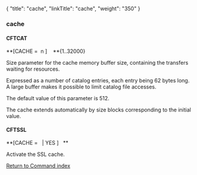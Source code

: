 {
    "title": "cache",
    "linkTitle": "cache",
    "weight": "350"
}<span id="cache"></span>

### cache

#### CFTCAT

**\[CACHE =  n
\]    **{1..32000}

Size parameter for the cache memory buffer size, containing
the transfers waiting for resources.

Expressed as a number of catalog entries, each entry being 62 bytes
long. A large buffer makes it possible to limit catalog file accesses.

The default value of this parameter is 512.

The cache extends automatically by size blocks corresponding to the
initial value.

#### CFTSSL

**\[CACHE =  
| YES \]   **

Activate the SSL cache.

[Return to Command index](../../)
